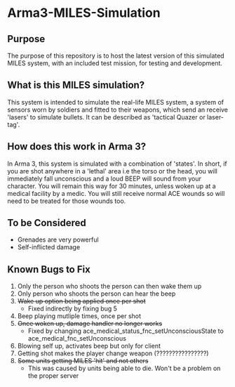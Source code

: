 # Arma3-MILES-Simulation

## Purpose

The purpose of this repository is to host the latest version of this simulated MILES system, with an included test mission, for testing and development.

## What is this MILES simulation?

This system is intended to simulate the real-life MILES system, a system of sensors worn by soldiers and fitted to their weapons, which send an receive 'lasers' to simulate bullets. It can be described as 'tactical Quazer or laser-tag'.

## How does this work in Arma 3?

In Arma 3, this system is simulated with a combination of 'states'. In short, if you are shot anywhere in a 'lethal' area i.e the torso or the head, you will immediately fall unconscious and a loud BEEP will sound from your character. You will remain this way for 30 minutes, unless woken up at a medical facility by a medic. You will still receive normal ACE wounds so will need to be treated for those wounds too.

## To be Considered

- Grenades are very powerful
- Self-inflicted damage

## Known Bugs to Fix

1) Only the person who shoots the person can then wake them up
2) Only person who shoots the person can hear the beep
3) ~~Wake up option being applied once per shot~~
    - Fixed indirectly by fixing bug 5
4) Beep playing mutliple times, once per shot
5) ~~Once woken up, damage handler no longer works~~
    - Fixed by changing ace_medical_status_fnc_setUnconsciousState to ace_medical_fnc_setUnconscious
6) Blowing self up, activates beep but only for client
7) Getting shot makes the player change weapon (????????????????)
8) ~~Some units getting MILES 'hit' and not others~~
    - This was caused by units being able to die. Won't be a problem on the proper server